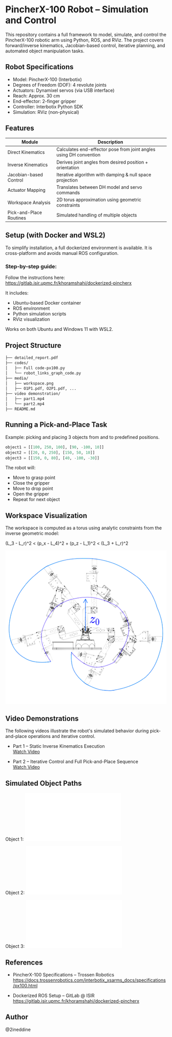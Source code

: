 # PincherX-100 Robot – Simulation and Control

This repository contains a full framework to model, simulate, and control the PincherX-100 robotic arm using Python, ROS, and RViz. The project covers forward/inverse kinematics, Jacobian-based control, iterative planning, and automated object manipulation tasks.

## Robot Specifications

- Model: PincherX-100 (Interbotix)
- Degrees of Freedom (DOF): 4 revolute joints
- Actuators: Dynamixel servos (via USB interface)
- Reach: Approx. 30 cm
- End-effector: 2-finger gripper
- Controller: Interbotix Python SDK
- Simulation: RViz (non-physical)

## Features

| Module                      | Description                                                                 |
|----------------------------|-----------------------------------------------------------------------------|
| Direct Kinematics          | Calculates end-effector pose from joint angles using DH convention          |
| Inverse Kinematics         | Derives joint angles from desired position + orientation                    |
| Jacobian-based Control     | Iterative algorithm with damping & null space projection                    |
| Actuator Mapping           | Translates between DH model and servo commands                             |
| Workspace Analysis         | 2D torus approximation using geometric constraints                         |
| Pick-and-Place Routines    | Simulated handling of multiple objects                                      |

## Setup (with Docker and WSL2)

To simplify installation, a full dockerized environment is available. It is cross-platform and avoids manual ROS configuration.

### Step-by-step guide:
Follow the instructions here:  
https://gitlab.isir.upmc.fr/khoramshahi/dockerized-pincherx

It includes:
- Ubuntu-based Docker container
- ROS environment
- Python simulation scripts
- RViz visualization

Works on both Ubuntu and Windows 11 with WSL2.

## Project Structure

```
├── detailed_report.pdf
├── codes/
│   ├── Full code-px100.py
│   └── robot_links_graph_code.py
├── media/
│   ├── workspace.png
│   ├── O1P1.pdf, O2P1.pdf, ...
├── video demonstration/
│   ├── part1.mp4
│   └── part2.mp4
├── README.md
```

## Running a Pick-and-Place Task

Example: picking and placing 3 objects from and to predefined positions.

```python
object1 = [[100, 250, 100], [90, -100, 10]]
object2 = [[20, 0, 250], [150, 50, 10]]
object3 = [[150, 0, 80], [40, -100, -30]]
```

The robot will:
- Move to grasp point
- Close the gripper
- Move to drop point
- Open the gripper
- Repeat for next object

## Workspace Visualization

The workspace is computed as a torus using analytic constraints from the inverse geometric model:

(L_3 - L_r)^2 < (p_x - L_4)^2 + (p_z - L_1)^2 < (L_3 + L_r)^2

![Workspace](media/workspace.png)

## Video Demonstrations

The following videos illustrate the robot's simulated behavior during pick-and-place operations and iterative control.

- Part 1 – Static Inverse Kinematics Execution  
[Watch Video](Video_Demontration/Part1.mp4)

- Part 2 – Iterative Control and Full Pick-and-Place Sequence  
[Watch Video](Video_Demontration/Part2.mp4)

## Simulated Object Paths

Object 1:
![O1](media/O1P1.pdf)

Object 2:
![O2](media/O2P1.pdf)

Object 3:
![O3](media/O3P1.pdf)

## References

- PincherX-100 Specifications – Trossen Robotics  
https://docs.trossenrobotics.com/interbotix_xsarms_docs/specifications/px100.html

- Dockerized ROS Setup – GitLab @ ISIR  
https://gitlab.isir.upmc.fr/khoramshahi/dockerized-pincherx

## Author

@2ineddine

